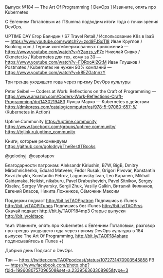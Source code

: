 Выпуск №184 — The Art Of Programming [ DevOps ] Извините, опять про Kubernetes

С Евгением Потаповым из ITSumma подводим итоги года с точки зрения DevOps.

UPTIME DAY
Егор Баяндин / S7 Travel Retail / Использование K8s в IaaS — https://www.youtube.com/watch?v=zsd9FJSoTl8
Иван Круглов / Booking.com / Тернии контейнеризованных приложений — https://www.youtube.com/watch?v=Y2aqzs_yF7c
Николай Сивко / Okmeter.io / Kubernetes для тех, кому за 30 — https://www.youtube.com/watch?v=FORooAl2GtM
Иван Глушков / Postmates / Kubernetes не нужен 90% компаний — https://www.youtube.com/watch?v=k8EZGatnnzY

Три тренда уходящего года через призму DevOps культуры

Peter Seibel — Coders at Work: Reflections on the Craft of Programming — https://www.amazon.com/Coders-Work-Reflections-Craft-Programming/dp/1430219483
Лукша Марко — Kubernetes в действии https://dmkpress.com/catalog/computer/os/978-5-97060-657-5/ (Kubernetes in Action)

Uptime.Community
https://uptime.community
https://www.facebook.com/groups/uptime.community/
https://tglink.ru/uptime_community

Книги, которые рекомендуем https://github.com/golodnyj/TheBestITBooks

@golodnyj 
@eapotapov 

Благодарности патронам:
Aleksandr Kiriushin, B7W, BigB, Dmitry Miroshnichenko, Eduard Matveev, Fedor Rusak, Grigori Pivovar, Konstantin Kovrizhnykh, Konstantin Petrov, Lagunovsky Ivan, Leo Kapanen, Mikhail Gaidamaka, Neikist, nikaburu, Pavel Drabushevich, Pavel Sitnikov, Sergey Kiselev, Sergey Vinyarsky, Sergii Zhuk, Vasiliy Galkin, Виталий Филинков, Евгений Власов, Никита Ложников, Сёмочкин Максим

Поддержи подкаст http://bit.ly/TAOPpatron
Подпишись в iTunes http://bit.ly/TAOPiTunes
Подпишись без iTunes http://bit.ly/TAOPrss
Скачай подкаст http://bit.ly/TAOP184mp3
Старые выпуски http://bit.ly/oldtaop


твит: 
Извините, опять про Kubernetes с Евгением Потаповым, разговор про тренды уходящего года через призму DevOps культуры в 184 выпуске The Art Of Programming,  http://bit.ly/TAOP184share подписывайтесь в iTunes +) 



Добрый день
Подкаст о DevOps

Тви — https://twitter.com/TAOPpodcast/status/1072731470903545858
FB — https://www.facebook.com/photo.php?fbid=1996080757096508&set=a.233956363308965&type=3

